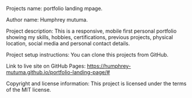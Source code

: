
Projects name: portfolio landing mpage.

Author name: Humphrey mutuma.

Project description: This is a responsive, mobile first personal portfolio showing my skills, hobbies, certifications, previous projects, physical location, social media and personal contact details.

Project setup instructions: You can clone this projects from GitHub.

Link to live site on GitHub Pages: https://humphrey-mutuma.github.io/portfolio-landing-page/#

Copyright and license information: This project is licensed under the terms of the MIT license.
